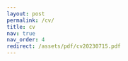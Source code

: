 ```yaml
---
layout: post
permalink: /cv/
title: cv
nav: true
nav_order: 4
redirect: /assets/pdf/cv20230715.pdf
---
```

